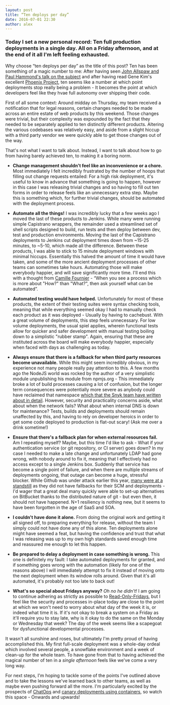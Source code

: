 ```yaml
---
layout: post
title: “Ten deploys per day”
date: 2016-07-01 22:30
author: alex
---
```


### Today I set a new personal record: Ten full production deployments in a single day.  All on a Friday afternoon, and at the end of it all I'm left feeling exhausted.

Why choose “ten deploys per day” as the title of this post?  Ten has been something of a magic number to me: After having seen [John Allspaw and Paul Hammond's talk on the subject](https://www.youtube.com/watch?v=LdOe18KhtT4) and after having read Gene Kim's excellent [Phoenix Project](https://www.amazon.co.uk/dp/B00AZRBLHO), ten seems like a number at which point deployments stop really being a problem - It becomes the point at which developers feel like they hvae full autonomy over shipping their code.

First of all some context: Around midday on Thursday, my team received a notification that for legal reasons, certain changes needed to be made across an entire estate of web products by this weekend.  Those changes were trivial, but their complexity was expounded by the fact that they needed to be separately applied to ten distinctly different products.  Altering the various codebases was relatively easy, and aside from a slight hiccup with a third party vendor we were quickly able to get those changes out of the way. 

That's not what I want to talk about.  Instead, I want to talk about how to go from having barely achieved ten, to making it a boring norm.

- **Change management shouldn't feel like an inconvenience or a chore.**  Most immediately I felt incredibly frustrated by the number of hoops that filling out change requests entailed: For a high risk deployment, it's useful to know in advance that something is going to happen, however in this case I was releasing trivial changes and so having to fill out ten forms in order to release feels like an unnecessary extra step.  Maybe this is something which, for further trivial changes, should be automated with the deployment process.

- **Automate all the things!**  I was incredibly lucky that a few weeks ago I moved the last of these products to Jenkins.  While many were running simple Capistrano wrappers, the remainder used a streamlined set of shell scripts designed to build, run tests and then deploy between dev, test and production environments.  Moving the last of the Capistrano deployments to Jenkins cut deployment times down from ~15-25 minutes, to ~5-10, which made all the difference.  Between these products, I was able to stick to 15 minute deployment windows with minimal hiccups.  Essentially this halved the amount of time it would have taken, and some of the more ancient deployment processes of other teams can sometimes take hours.  Automating those will make everybody happier, and will save significantly more time.  I'll end this with a thought from [Camille Fournier](https://twitter.com/skamille) - “When you see a process which is more about "How?" than "What?", then ask yourself what can be automated”.

- **Automated testing would have helped.**  Unfortunately for most of these products, the extent of their testing suites were syntax checking tools, meaning that while everything seemed okay I had to manually check each product as it was deployed - Usually by having to cachebust.  With a great volume of deployments, this step feels unnecessary.  For low volume deployments, the usual spiel applies, wherein functional tests allow for quicker and safer development with manual testing boiling down to a simplistic "rubber stamp".  Again, ensuring that these are instituted across the board will make everybody happier, especially when faced with days as challenging as today.

- **Always ensure that there is a fallback for when third party resources become unavailable.**  While this might seem incredibly obvious, in my experience not many people really pay attention to this.  A few months ago the NodeJS world was rocked by the author of a very simplistic module unpublishing his module from npmjs.org - This immediately broke a lot of build processes causing a lot of confusion, but the longer term consequences were potentially more severe as anybody could have reclaimed that namespace [which that the Snyk team have written about in detail](http://blog.npmjs.org/post/141577284765/kik-left-pad-and-npm).  However, security and practicality concerns aside, what about when the network fails?  What about when internal DNS is down for maintenance?  Tests, builds and deployments should remain unaffected by this, and having to rely on developer heroics in order to get some code deployed to production is flat-out scary! (Ask me over a drink sometime!)

- **Ensure that there's a fallback plan for when external resources fail.**  Am I repeating myself?  Maybe, but this time I'd like to ask - What if your authentication service (or git repository, or CI server) goes down?  In my case I needed to make a late change and unfortunately LDAP had gone wrong, with nobody around to fix it, meaning that I effectively had no access except to a single Jenkins box.  Suddenly that service has become a single point of failure, and when there are multiple streams of deployments ongoing, that outage can become a huge, stressful blocker.  While Github was under attack earlier this year, [many were at a standstill](https://news.ycombinator.com/item?id=9275041) as they did not have fallbacks for their SCM and deployments - I'd wager that a great deal many quickly were able to set-up alternatives on BitBucket thanks to the distributed nature of git - but even then, it should not have happened.  N+1 resiliency is nothing new, but it seems to have been forgotten in the age of SaaS and SOA.

- **I couldn't have done it alone.**  From doing the original work and getting it all signed off, to preparing everything for release, without the team I simply could not have done any of this alone.  Ten deployments alone might have seemed a feat, but having the confidence and trust that what I was releasing was up to my own high standards saved enough time and reassured me enough to let this happen.

- **Be prepared to delay a deployment in case something is wrong.**  This one is definitely my fault: I take automated deployments for granted, and if something goes wrong with the automation (likely for one of the reasons above) I will immediately attempt to fix it instead of moving onto the next deployment when its window rolls around.  Given that it's all automated, it's probably not too late to back out!

- **What's so special about Fridays anyway?**  _Oh no he didn't!_  I am going to continue adhering as strictly as possible to [Read-Only-Fridays](http://isitreadonlyfriday.com/), but I feel like the security and processes in-place today are close to the point at which we won't need to worry about what day of the week it is, or indeed what time it is.  If it's not okay to break a system on a Friday as it'll require you to stay late, why is it okay to do the same on the Monday or Wednesday that week?  The day of the week seems like a scapegoat for dysfunctional developmental processes.

It wasn't all sunshine and roses, but ultimately I'm pretty proud of having accomplished this.  My first full-scale deployment was a whole-day ordeal which involved several people, a snowflake environment and a week of clean-up for the whole team.  To have gone from that to having achieved the magical number of ten in a _single afternoon_ feels like we've come a very long way.

For next steps, I'm hoping to tackle some of the points I've outlined above and to take the lessons we've learned back to other teams, as well as maybe even pushing forward all the more.  I'm particularly excited by the prospects of [ChatOps](https://www.youtube.com/watch?v=NST3u-GjjFw) and [canary deployments using containers](http://www.slideshare.net/ArjanSchaaf/zero-downtimejavadeploymentswithdockerandkubernetes), so watch this space - Onwards and upwards!
